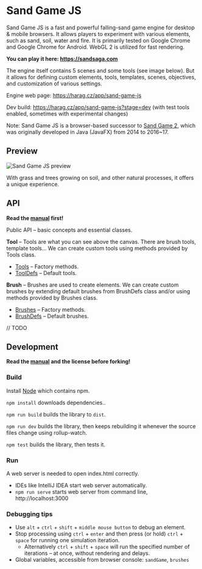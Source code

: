 # Sand Game JS

Sand Game JS is a fast and powerful falling-sand game engine for desktop & mobile browsers.
It allows players to experiment with various elements, such as sand, soil, water and fire.
It is primarily tested on Google Chrome and Google Chrome for Android.
WebGL 2 is utilized for fast rendering.

**You can play it here: https://sandsaga.com**

The engine itself contains 5 scenes and some tools (see image below).
But it allows for defining custom elements, tools, templates, scenes, objectives, and customization of various settings.

Engine web page: https://harag.cz/app/sand-game-js

Dev build: https://harag.cz/app/sand-game-js?stage=dev (with test tools enabled, sometimes with experimental changes)

Note: Sand Game JS is a browser-based successor to [Sand Game 2](https://github.com/Hartrik/Sand-Game-2), which was originally developed in Java (JavaFX) from 2014 to 2016~17.


## Preview

![Sand Game JS preview](https://files.harag.cz/www/app/sand-game-js/preview-with-gui.png)

With grass and trees growing on soil, and other natural processes, it offers a unique experience.

## API

**Read the [manual](http://localhost:8080/manual#goto-content-creation) first!**

Public API – basic concepts and essential classes.

**Tool** – Tools are what you can see above the canvas. There are brush tools, template tools...
We can create custom tools using methods provided by Tools class.
- [Tools](https://github.com/Hartrik/sand-game-js/blob/master/src/core/tool/Tools.js) – Factory methods.
- [ToolDefs](https://github.com/Hartrik/sand-game-js/blob/master/src/def/ToolDefs.js) – Default tools.

**Brush** – Brushes are used to create elements.
We can create custom brushes by extending default brushes from BrushDefs class and/or using methods provided by Brushes class.
- [Brushes](https://github.com/Hartrik/sand-game-js/blob/master/src/core/brush/Brushes.js) – Factory methods.
- [BrushDefs](https://github.com/Hartrik/sand-game-js/blob/master/src/def/BrushDefs.js) – Default brushes.

// TODO


## Development

**Read the [manual](http://localhost:8080/manual#goto-content-creation) and the license before forking!**

### Build

Install [Node](https://nodejs.org/en) which contains npm.

`npm install` downloads dependencies..

`npm run build` builds the library to `dist`.

`npm run dev` builds the library, then keeps rebuilding it whenever the source files change using rollup-watch.

`npm test` builds the library, then tests it.

### Run

A web server is needed to open index.html correctly.
- IDEs like IntelliJ IDEA start web server automatically.
- `npm run serve` starts web server from command line, http://localhost:3000

### Debugging tips

- Use `alt` + `ctrl` + `shift` + `middle mouse button` to debug an element.
- Stop processing using `ctrl` + `enter` and then press (or hold) `ctrl` + `space` for running one simulation iteration.
    - Alternatively `ctrl` + `shift` + `space` will run the specified number of iterations – at once, without rendering and delays.
- Global variables, accessible from browser console: `sandGame`, `brushes`
